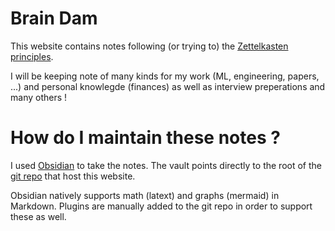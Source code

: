 # Brain Dam

This website contains notes following (or trying to) the [Zettelkasten principles](https://zettelkasten.de/introduction/).

I will be keeping note of many kinds for my work (ML, engineering, papers, ...) and personal knowlegde (finances) as well as interview preperations and many others !


# How do I maintain these notes ? 
I used [Obsidian](https://obsidian.md/) to take the notes. The vault points directly to the root of the [git repo](https://github.com/thomassajot/brain-dam) that host this website.

Obsidian natively supports math (latext) and graphs (mermaid) in Markdown. Plugins are manually added to the git repo in order to support these as well. 


